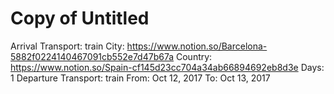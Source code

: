# Copy of Untitled

Arrival Transport: train
City: https://www.notion.so/Barcelona-5882f0224140467091cb552e7d47b67a
Country: https://www.notion.so/Spain-cf145d23cc704a34ab66894692eb8d3e
Days: 1
Departure Transport: train
From: Oct 12, 2017
To: Oct 13, 2017
